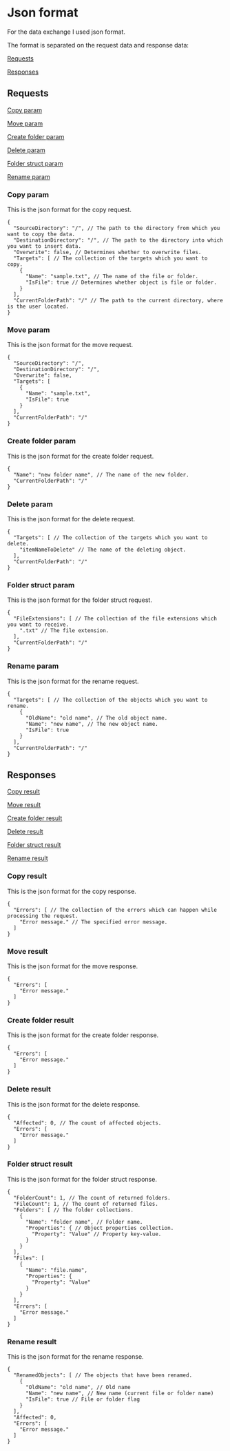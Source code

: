 # Json format

For the data exchange I used json format.

The format is separated on the request data and response data:

[Requests](#requests)

[Responses](#responses)

## Requests

[Copy param](#copy-param)
  
[Move param](#move-param)

[Create folder param](#create-folder-param)

[Delete param](#delete-param)

[Folder struct param](#folder-struct-param)

[Rename param](#rename-param)
  
### Copy param

This is the json format for the copy request.

```
{
  "SourceDirectory": "/", // The path to the directory from which you want to copy the data.
  "DestinationDirectory": "/", // The path to the directory into which you want to insert data.
  "Overwrite": false, // Determines whether to overwrite files.
  "Targets": [ // The collection of the targets which you want to copy.
    {
      "Name": "sample.txt", // The name of the file or folder.
      "IsFile": true // Determines whether object is file or folder.
    }
  ],
  "CurrentFolderPath": "/" // The path to the current directory, where is the user located.
}
```

### Move param

This is the json format for the move request.

```
{
  "SourceDirectory": "/", 
  "DestinationDirectory": "/",
  "Overwrite": false, 
  "Targets": [ 
    {
      "Name": "sample.txt",
      "IsFile": true 
    }
  ],
  "CurrentFolderPath": "/"
}
```

### Create folder param

This is the json format for the create folder request.

```
{
  "Name": "new folder name", // The name of the new folder.
  "CurrentFolderPath": "/"
}
```

### Delete param

This is the json format for the delete request.

```
{
  "Targets": [ // The collection of the targets which you want to delete.
    "itemNameToDelete" // The name of the deleting object.
  ],
  "CurrentFolderPath": "/"
}
```

### Folder struct param

This is the json format for the folder struct request.

```
{
  "FileExtensions": [ // The collection of the file extensions which you want to receive.
    ".txt" // The file extension.
  ],
  "CurrentFolderPath": "/"
}
```

### Rename param

This is the json format for the rename request.

```
{
  "Targets": [ // The collection of the objects which you want to rename.
    {
      "OldName": "old name", // The old object name.
      "Name": "new name", // The new object name.
      "IsFile": true
    }
  ],
  "CurrentFolderPath": "/"
}
```
  
  
## Responses

[Copy result](#copy-result)
  
[Move result](#move-result)

[Create folder result](#create-folder-result)

[Delete result](#delete-result)

[Folder struct result](#folder-struct-result)

[Rename result](#rename-result)

### Copy result

This is the json format for the copy response.

```
{
  "Errors": [ // The collection of the errors which can happen while processing the request.
    "Error message." // The specified error message.
  ]
}
```

### Move result

This is the json format for the move response.

```
{
  "Errors": [
    "Error message." 
  ]
}
```

### Create folder result

This is the json format for the create folder response.

```
{
  "Errors": [ 
    "Error message."
  ]
}
```

### Delete result

This is the json format for the delete response.

```
{
  "Affected": 0, // The count of affected objects.
  "Errors": [
    "Error message."
  ]
}
```

### Folder struct result

This is the json format for the folder struct response.

```
{
  "FolderCount": 1, // The count of returned folders.
  "FileCount": 1, // The count of returned files.
  "Folders": [ // The folder collections.
    {
      "Name": "folder name", // Folder name.
      "Properties": { // Object properties collection.
        "Property": "Value" // Property key-value.
      }
    }
  ],
  "Files": [
    {
      "Name": "file.name",
      "Properties": {
        "Property": "Value"
      }
    }
  ],
  "Errors": [
    "Error message."
  ]
}
```

### Rename result

This is the json format for the rename response.

```
{
  "RenamedObjects": [ // The objects that have been renamed.
    {
      "OldName": "old name", // Old name
      "Name": "new name", // New name (current file or folder name)
      "IsFile": true // File or folder flag
    }
  ],
  "Affected": 0,
  "Errors": [
    "Error message."
  ]
}
```

